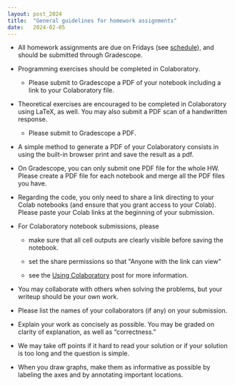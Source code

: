 ```yaml
---
layout: post_2024
title:  "General guidelines for homework assignments"
date:   2024-02-05 
---
```


- All homework assignments are due on Fridays (see [schedule](/2024/schedule/)), and should be submitted through Gradescope.  

- Programming exercises should be completed in Colaboratory.  

  - Please submit to Gradescope a PDF of your notebook including a link to your Colaboratory file.

- Theoretical exercises are encouraged to be completed in Colaboratory using LaTeX, as well. You may also submit a PDF scan of a handwritten response.

  - Please submit to Gradescope a PDF.
  
- A simple method to generate a PDF of your Colaboratory consists in using the built-in browser print and save the result as a pdf.

- On Gradescope, you can only submit one PDF file for the whole HW. Please create a PDF file for each notebook and merge all the PDF files you have. 

-  Regarding the code, you only need to share a link directing to your Colab notebooks (and ensure that you grant access to your Colab). Please paste your
   Colab links at the beginning of your submission. 

- For Colaboratory notebook submissions, please
 
  - make sure that all cell outputs are clearly visible before saving the notebook.
  
  - set the share permissions so that "Anyone with the link can view"
  
  - see the [Using Colaboratory](/2024/02/05/using-colaboratory.html) post for more information.

- You may collaborate with others when solving the problems, but your writeup should be your own work.

- Please list the names of your collaborators (if any) on your submission.

- Explain your work as concisely as possible. You may be graded on clarity of explanation, as well as “correctness.”

- We may take off points if it hard to read your solution or if your solution is too long and the question is simple.

- When you draw graphs, make them as informative as possible by labeling the axes and by annotating important locations.
